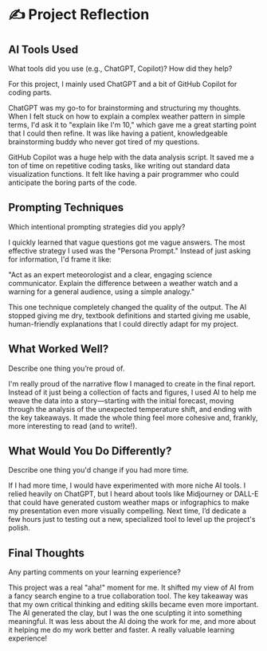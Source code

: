 # ✍️ Project Reflection

## AI Tools Used
What tools did you use (e.g., ChatGPT, Copilot)? How did they help?

For this project, I mainly used ChatGPT and a bit of GitHub Copilot for coding parts.

ChatGPT was my go-to for brainstorming and structuring my thoughts. When I felt stuck on how to explain a complex weather pattern in simple terms, I'd ask it to "explain like I'm 10," which gave me a great starting point that I could then refine. It was like having a patient, knowledgeable brainstorming buddy who never got tired of my questions.

GitHub Copilot was a huge help with the data analysis script. It saved me a ton of time on repetitive coding tasks, like writing out standard data visualization functions. It felt like having a pair programmer who could anticipate the boring parts of the code.

## Prompting Techniques
Which intentional prompting strategies did you apply?

I quickly learned that vague questions got me vague answers. The most effective strategy I used was the "Persona Prompt." Instead of just asking for information, I'd frame it like:

"Act as an expert meteorologist and a clear, engaging science communicator. Explain the difference between a weather watch and a warning for a general audience, using a simple analogy."

This one technique completely changed the quality of the output. The AI stopped giving me dry, textbook definitions and started giving me usable, human-friendly explanations that I could directly adapt for my project.

## What Worked Well?
Describe one thing you’re proud of.

I'm really proud of the narrative flow I managed to create in the final report. Instead of it just being a collection of facts and figures, I used AI to help me weave the data into a story—starting with the initial forecast, moving through the analysis of the unexpected temperature shift, and ending with the key takeaways. It made the whole thing feel more cohesive and, frankly, more interesting to read (and to write!).

## What Would You Do Differently?
Describe one thing you'd change if you had more time.

If I had more time, I would have experimented with more niche AI tools. I relied heavily on ChatGPT, but I heard about tools like Midjourney or DALL-E that could have generated custom weather maps or infographics to make my presentation even more visually compelling. Next time, I’d dedicate a few hours just to testing out a new, specialized tool to level up the project's polish.

## Final Thoughts
Any parting comments on your learning experience?

This project was a real "aha!" moment for me. It shifted my view of AI from a fancy search engine to a true collaboration tool. The key takeaway was that my own critical thinking and editing skills became even more important. The AI generated the clay, but I was the one sculpting it into something meaningful. It was less about the AI doing the work for me, and more about it helping me do my work better and faster. A really valuable learning experience!

